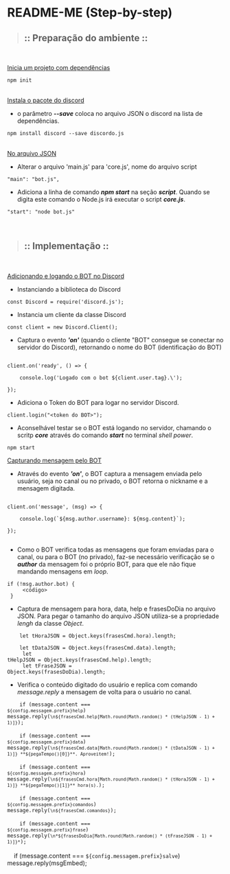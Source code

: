 # README-ME (Step-by-step)

>## :: Preparação do ambiente ::
<br>

<u>Inicia um projeto com dependências</u>
<br>

```npm init```<br><br>

<u>Instala o pacote do discord</u>
<br>

- o parâmetro ***--save*** coloca no arquivo JSON o discord na lista de dependências.

```npm install discord --save discordo.js```<br><br>

<u>No arquivo JSON</u>
<br>

- Alterar o arquivo 'main.js' para 'core.js', nome do arquivo script

```"main": "bot.js",```<br>

- Adiciona a linha de comando ***npm start*** na seção ***script***. Quando se digita este comando o Node.js irá executar o script ***core.js***.

```"start": "node bot.js"```<br>

<br>

>## :: Implementação ::
<br>

<u>Adicionando e logando o BOT no Discord</u><br>

- Instanciando a biblioteca do Discord

```const Discord = require('discord.js');```<br>

- Instancia um cliente da classe Discord

```const client = new Discord.Client();```<br>

- Captura o evento ***'on'*** (quando o cliente "BOT" consegue se conectar no servidor do Discord), retornando o nome do BOT (identificação do BOT)

<code>
client.on('ready', () => { <br>
&nbsp;&nbsp;&nbsp;&nbsp;console.log('Logado com o bot ${client.user.tag}.\'); <br>
});
</code><p>

- Adiciona o Token do BOT para logar no servidor Discord.

```client.login("<token do BOT>");```<br>

- Aconselhável testar se o BOT está logando no servidor, chamando o scritp ***core*** através do comando ***start*** no terminal *shell power*.

```npm start```<br>

<u>Capturando mensagem pelo BOT</u><br>

- Através do evento ***'on'***, o BOT captura a mensagem enviada pelo usuário, seja no canal ou no privado, o BOT retorna o nickname e a mensagem digitada.

<code>
client.on('message', (msg) => {<br>
&nbsp;&nbsp;&nbsp;&nbsp;console.log(`${msg.author.username}: ${msg.content}`);<br>
});<br>
</code>

- Como o BOT verifica todas as mensagens que foram enviadas para o canal, ou para o BOT (no privado), faz-se necessário verificação se o ***author*** da mensagem foi o próprio BOT, para que ele não fique mandando mensagens em <em>loop</em>.

<code>if (!msg.author.bot) {<br>
&nbsp;&nbsp;&nbsp;&nbsp;<código><br>
}</code>

- Captura de mensagem para hora, data, help e frasesDoDia no  arquivo JSON. Para pegar o tamanho do arquivo JSON utiliza-se a propriedade <em>lengh</em> da classe <em>Object</em>.

<code>&nbsp;&nbsp;&nbsp;&nbsp;let tHoraJSON = Object.keys(frasesCmd.hora).length;<br>
&nbsp;&nbsp;&nbsp;&nbsp;let tDataJSON = Object.keys(frasesCmd.data).length;<br>
&nbsp;&nbsp;&nbsp;&nbsp;let tHelpJSON = Object.keys(frasesCmd.help).length;<br>
&nbsp;&nbsp;&nbsp;&nbsp;let tFraseJSON = Object.keys(frasesDoDia).length;
</code><br>

- Verifica o conteúdo digitado do usuário e replica com comando <em>message.reply</em> a mensagem de volta para o usuário no canal.

<code>&nbsp;&nbsp;&nbsp;&nbsp;if (message.content === `${config.messagem.prefix}help`) message.reply(`\n${frasesCmd.help[Math.round(Math.random() * (tHelpJSON - 1) + 1)]}`);</code><br><br>
<code>&nbsp;&nbsp;&nbsp;&nbsp;if (message.content === `${config.messagem.prefix}data`) message.reply(`\n${frasesCmd.data[Math.round(Math.random() * (tDataJSON - 1) + 1)]} **${pegaTempo()[0]}**. Aproveitem!`);</code><br><br>
<code>&nbsp;&nbsp;&nbsp;&nbsp;if (message.content === `${config.messagem.prefix}hora`) message.reply(`\n${frasesCmd.hora[Math.round(Math.random() * (tHoraJSON - 1) + 1)]} **${pegaTempo()[1]}** hora(s).`);</code><br><br>
<code>&nbsp;&nbsp;&nbsp;&nbsp;if (message.content === `${config.messagem.prefix}comandos`) message.reply(`\n${frasesCmd.comandos}`);</code><br><br>
<code>&nbsp;&nbsp;&nbsp;&nbsp;if (message.content === `${config.messagem.prefix}frase`) message.reply(`\n*${frasesDoDia[Math.round(Math.random() * (tFraseJSON - 1) + 1)]}*`);</code><br><br>
&nbsp;&nbsp;&nbsp;&nbsp;if (message.content === `${config.messagem.prefix}salve`) message.reply(msgEmbed);</code>